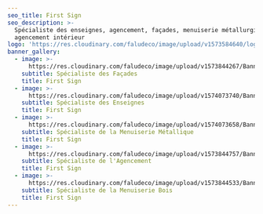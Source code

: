 ```yaml
---
seo_title: First Sign
seo_description: >-
  Spécialiste des enseignes, agencement, façades, menuiserie métallurgique, et
  agencement intérieur
logo: 'https://res.cloudinary.com/faludeco/image/upload/v1573584640/logo_sxxobi.png'
banner_gallery:
  - image: >-
      https://res.cloudinary.com/faludeco/image/upload/v1573844267/Banner/WhatsApp_Image_2019-06-10_at_18.00.00_1_yxy5kn.jpg
    subtitle: Spécialiste des Façades
    title: First Sign
  - image: >-
      https://res.cloudinary.com/faludeco/image/upload/v1574073740/Banner/CDM_mosw7e.jpg
    subtitle: Spécialiste des Enseignes
    title: First Sign
  - image: >-
      https://res.cloudinary.com/faludeco/image/upload/v1574073658/Banner/WhatsApp_Image_2019-06-10_at_18.00.01_nbkgmj.jpg
    subtitle: Spécialiste de la Menuiserie Métallique
    title: First Sign
  - image: >-
      https://res.cloudinary.com/faludeco/image/upload/v1573844757/Banner/IMG_1144_ghqinw.jpg
    subtitle: Spécialiste de l'Agencement
    title: First Sign
  - image: >-
      https://res.cloudinary.com/faludeco/image/upload/v1573844533/Banner/Comptoir_Ele%CC%81fant_Vert1_j56eio.jpg
    subtitle: Spécialiste de la Menuiserie Bois
    title: First Sign
---
```


